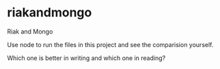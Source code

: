 riakandmongo
============

Riak and Mongo

Use node to run the files in this project and see the comparision yourself.

Which one is better in writing and which one in reading?
